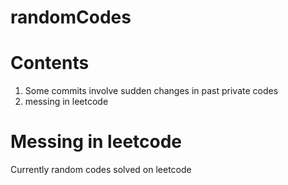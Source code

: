 # randomCodes

# Contents

1) Some commits involve sudden changes in past private codes
2) messing in leetcode

# Messing in leetcode

Currently random codes solved on leetcode
